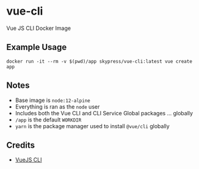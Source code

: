 # vue-cli
Vue JS CLI Docker Image

## Example Usage
`docker run -it --rm -v $(pwd)/app skypress/vue-cli:latest vue create app`

## Notes
- Base image is `node:12-alpine`
- Everything is ran as the `node` user
- Includes both the Vue CLI and CLI Service Global packages ... globally
- `/app` is the default `WORKDIR`
- `yarn` is the package manager used to install `@vue/cli` globally

## Credits
- [VueJS CLI](https://cli.vuejs.org/)
